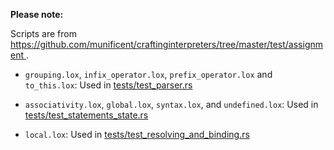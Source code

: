 <!--
Date Created: 18/07/2025.
-->

**Please note:**

Scripts are from 
[ https://github.com/munificent/craftinginterpreters/tree/master/test/assignment ](https://github.com/munificent/craftinginterpreters/tree/master/test/assignment).

- `grouping.lox`, `infix_operator.lox`, `prefix_operator.lox` and `to_this.lox`: Used in [tests/test_parser.rs](https://github.com/behai-nguyen/rlox/blob/main/tests/test_parser.rs)

- `associativity.lox`, `global.lox`, `syntax.lox`, and `undefined.lox`: Used in [tests/test_statements_state.rs](https://github.com/behai-nguyen/rlox/blob/main/tests/test_statements_state.rs) 

- `local.lox`: Used in [tests/test_resolving_and_binding.rs](https://github.com/behai-nguyen/rlox/blob/main/tests/test_resolving_and_binding.rs)
